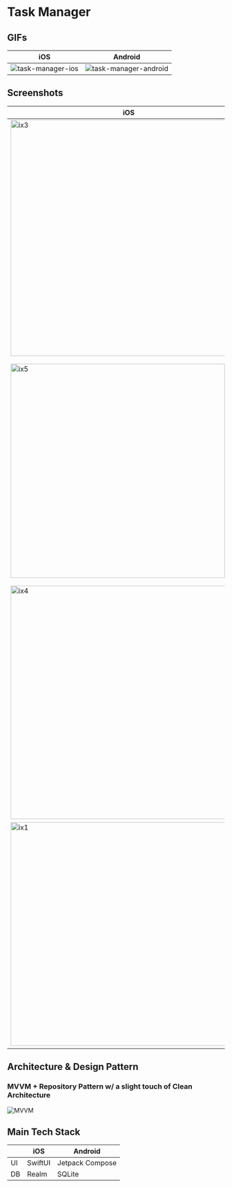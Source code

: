 # Task Manager

## GIFs

| iOS | Android |
|---|---|
| ![task-manager-ios](https://github.com/jeoffersondelapena/task-manager/assets/52815332/101e7dd0-4585-4675-86a3-0c498ba1484f) | ![task-manager-android](https://github.com/jeoffersondelapena/task-manager/assets/52815332/7da18e69-35f6-43e5-9120-da5e72d11586) |

## Screenshots

| iOS | Android |
|---|---|
| <img width="547" alt="ix3" src="https://github.com/jeoffersondelapena/task-manager/assets/52815332/c0538fd2-42a6-43b8-b99b-4176da1e548d"> | <img width="522" alt="ax3" src="https://github.com/jeoffersondelapena/task-manager/assets/52815332/ed50abe7-0cc7-40ac-ad5c-99649790ca9e"> |
| <img width="496" alt="ix5" src="https://github.com/jeoffersondelapena/task-manager/assets/52815332/524d04f6-323e-4c88-866e-90e388f07fb9"> | <img width="520" alt="ax5" src="https://github.com/jeoffersondelapena/task-manager/assets/52815332/f6a0d4be-cf23-445c-8cc5-9795bc6b49e7"> |
| <img width="541" alt="ix4" src="https://github.com/jeoffersondelapena/task-manager/assets/52815332/41b93d6e-cb34-4212-8558-ca8df0fb9b50"> | <img width="523" alt="ax4" src="https://github.com/jeoffersondelapena/task-manager/assets/52815332/9598b9c2-1a28-4ec2-b05e-c440c08531ec"> |
| <img width="518" alt="ix1" src="https://github.com/jeoffersondelapena/task-manager/assets/52815332/d9db6f9a-20d8-48b9-9465-4ef1823e5910"> | <img width="521" alt="ax1" src="https://github.com/jeoffersondelapena/task-manager/assets/52815332/439f7710-2862-42d1-b446-deaac1e278f7"> |

## Architecture & Design Pattern

### MVVM + Repository Pattern w/ a slight touch of Clean Architecture

![MVVM](https://github.com/jeoffersondelapena/task-manager/assets/52815332/865948d6-c2a9-4bbb-b4d3-6a155e43ee52)

## Main Tech Stack

|   | iOS | Android |
|---|---|---|
| UI | SwiftUI | Jetpack Compose |
| DB | Realm | SQLite |
